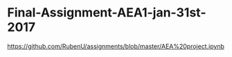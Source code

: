 # Final-Assignment-AEA1-jan-31st-2017
https://github.com/RubenU/assignments/blob/master/AEA%20project.ipynb

